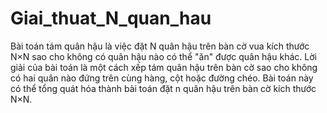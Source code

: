 # Giai_thuat_N_quan_hau
Bài toán tám quân hậu là việc đặt N quân hậu trên bàn cờ vua kích thước N×N sao cho không có quân hậu nào có thể "ăn" được quân hậu khác. Lời giải của bài toán là một cách xếp tám quân hậu trên bàn cờ sao cho không có hai quân nào đứng trên cùng hàng, cột hoặc đường chéo. Bài toán này có thể tổng quát hóa thành bài toán đặt n quân hậu trên bàn cờ kích thước N×N.
